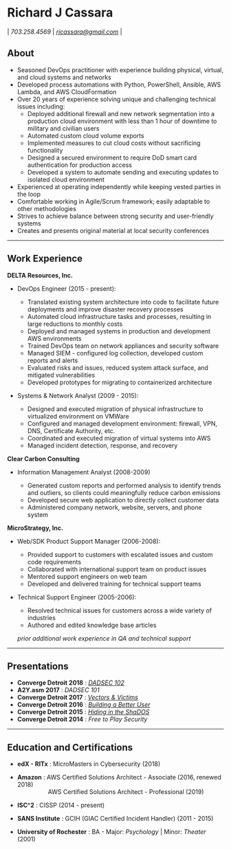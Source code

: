 # Richard J Cassara 
| *703.258.4569*  |  *rjcassara@gmail.com* |

## About

+ Seasoned DevOps practitioner with experience building physical, virtual, and cloud systems and networks
+ Developed process automations with Python, PowerShell, Ansible, AWS Lambda, and AWS CloudFormation 
+ Over 20 years of experience solving unique and challenging technical issues including:
    + Deployed additional firewall and new network segmentation into a production cloud environment with less than 1 hour of downtime to military and civilian users
    + Automated custom cloud volume exports
    + Implemented measures to cut cloud costs without sacrificing functionality
    + Designed a secured environment to require DoD smart card authentication for production access
    + Developed a system to automate sending and executing updates to isolated cloud environment
+ Experienced at operating independently while keeping vested parties in the loop
+ Comfortable working in Agile/Scrum framework; easily adaptable to other methodologies 
+ Strives to achieve balance between strong security and user-friendly systems
+ Creates and presents original material at local security conferences

---

## Work Experience
**DELTA Resources, Inc.**  

+ DevOps Engineer (2015 - present):

    - Translated existing system architecture into code to facilitate future deployments and improve disaster recovery processes
    - Automated cloud infrastructure tasks and processes, resulting in large reductions to monthly costs
    - Deployed and managed systems in production and development AWS environments
    - Trained DevOps team on network appliances and security software
    - Managed SIEM - configured log collection, developed custom reports and alerts
    - Evaluated risks and issues, reduced system attack surface, and mitigated vulnerabilities
    - Developed prototypes for migrating to containerized architecture

+ Systems & Network Analyst (2009 - 2015):

    - Designed and executed migration of physical infrastructure to virtualized environment on VMWare
    - Configured and managed development environment: firewall, VPN, DNS, Certificate Authority, etc. 
    - Coordinated and executed migration of virtual systems into AWS
    - Managed incident detection, response, and recovery

**Clear Carbon Consulting**

+ Information Management Analyst (2008-2009)

    - Generated custom reports and performed analysis to identify trends and outliers, so clients could meaningfully reduce carbon emissions
    - Developed secure web application to directly collect customer data
    - Administered company network, website, servers, and phone system

**MicroStrategy, Inc.**

+ Web/SDK Product Support Manager (2006-2008):

    - Provided support to customers with escalated issues and custom code requirements
    - Collaborated with international support team on product issues
    - Mentored support engineers on web team
    - Developed and delivered training for technical support teams

+ Technical Support Engineer (2005-2006):
    
    - Resolved technical issues for customers across a wide variety of industries
    - Authored and edited knowledge base articles

  *prior additional work experience in QA and technical support*

---
## Presentations

+ **Converge Detroit 2018** : [*DADSEC 102*](https://www.youtube.com/watch?v=FKssx-saqrE) 
+ **A2Y.asm 2017** : *DADSEC 101*
+ **Converge Detroit 2017** : [*Vectors & Victims*](https://www.youtube.com/watch?v=jfEt3RukoC8)
+ **Converge Detroit 2016** : [*Building a Better User*](https://www.youtube.com/watch?v=1HDvYPf2FJ0)
+ **Converge Detroit 2015** : [*Hiding in the ShaDOS*](https://www.youtube.com/watch?v=EdQfrji8lL4)
+ **Converge Detroit 2014** : *Free to Play Security* 

---
## Education and Certifications

+ **edX - RITx** : MicroMasters in Cybersecurity (2018)

+ **Amazon** : AWS Certified Solutions Architect - Associate (2016, renewed 2018)<br>
&nbsp;&nbsp;&nbsp;&nbsp;&nbsp;&nbsp;&nbsp;&nbsp;&nbsp;&nbsp;&nbsp;&nbsp;&nbsp;&nbsp;&nbsp;&nbsp;&nbsp;&nbsp;AWS Certified Solutions Architect - Professional (2019)

+ **ISC^2** : CISSP (2014 - present)

+ **SANS Institute** : GCIH (GIAC Certified Incident Handler)  (2011 - 2015)

+ **University of Rochester** : BA - Major: *Psychology* | Minor: *Theater* (2001)
